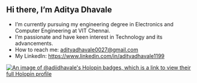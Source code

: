## Hi there, I’m Aditya Dhavale
- I’m currently pursuing my engineering degree in Electronics and Computer Engineering at VIT Chennai.
- I’m passionate and have keen interest in Technology and its advancements.
- How to reach me: adityadhavale0027@gmail.com
- My LinkedIn: https://www.linkedin.com/in/adityadhavale1199
  

[![An image of @adiidhavale's Holopin badges, which is a link to view their full Holopin profile](https://holopin.me/adiidhavale)](https://holopin.io/@adiidhavale)

<!--**AdityaDhavale/AdityaDhavale** is a ✨ _special_ ✨ repository because its `README.md` (this file) appears on your GitHub profile.
[![An image of @adiidhavale's Holopin badges, which is a link to view their full Holopin profile](https://holopin.me/adiidhavale)](https://holopin.io/@adiidhavale)
Here are some ideas to get you started:

- 🔭 I’m Aditya Dhavale.
- 🌱 I’m currently pursuing my engineering degree in Electronics and Computer Engineering at VIT Chennai.
- 👯 I’m passionate and have keen interest in Technology and its advancements.
- 📫 How to reach me: https://www.linkedin.com/in/adityadhavale1199
- 😄 Pronouns: He/Him

 
-->
